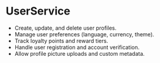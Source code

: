 # UserService
- Create, update, and delete user profiles.
- Manage user preferences (language, currency, theme).
- Track loyalty points and reward tiers.
- Handle user registration and account verification.
- Allow profile picture uploads and custom metadata.
